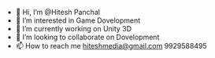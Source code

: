 - 👋 Hi, I’m @Hitesh Panchal
- 👀 I’m interested in Game Dovelopment
- 🌱 I’m currently working on Unity 3D
- 💞️ I’m looking to collaborate on Dovelopment
- 📫 How to reach me hiteshmedia@gmail.com 9929588495

<!---
JenuGamesYT/JenuGamesYT is a ✨ special ✨ repository because its `README.md` (this file) appears on your GitHub profile.
You can click the Preview link to take a look at your changes.
--->
